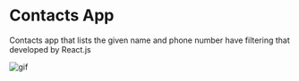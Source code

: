 # Contacts App
Contacts app that lists the given name and phone number have filtering that developed by React.js

![gif][def] 

[def]: /contacts-app/app.gif